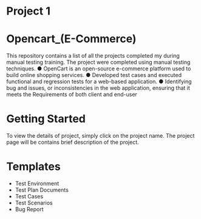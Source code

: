 # Project 1
# Opencart_(E-Commerce)
This repository contains a list of all the projects completed my during manual testing training. The project were completed using manual testing techniques.
●	OpenCart is an open-source e-commerce platform used to build online shopping services.
●	Developed test cases and executed functional and regression tests for a web-based application.
●	Identifying bug and issues, or inconsistencies in the web application, ensuring that it meets the 
Requirements of both client and end-user


# Getting Started
To view the details of project, simply click on the project name. The project page will be contains brief description of the project.

# Templates 
* Test Environment
* Test Plan Documents 
* Test Cases
* Test Scenarios
* Bug Report 

